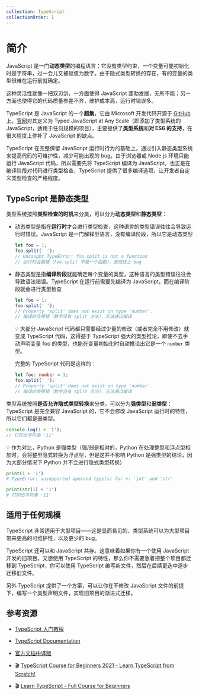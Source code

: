```yaml
---
collection: TypeScript
collectionOrder: 1
---
```




# 简介

JavaScript 是一门**动态类型**的编程语言：它没有类型约束，一个变量可能初始化时是字符串，过一会儿又被赋值为数字。由于隐式类型转换的存在，有的变量的类型很难在运行前就确定。

这种灵活性就像一把双刃剑，一方面使得 JavaScript 蓬勃发展，无所不能；另一方面也使得它的代码质量参差不齐，维护成本高，运行时错误多。

TypeScript 是 JavaScript 的一个**超集**，它由 Microsoft 开发代码开源于 [GitHub](https://github.com/Microsoft/TypeScript) 上。[官网](https://www.typescriptlang.org/)对其定义为 Typed JavaScript at Any Scale（即添加了类型系统的 JavaScript，适用于任何规模的项目），主要提供了**类型系统**和**对 ES6 的支持**，在很大程度上弥补了 JavaScript 的缺点。

TypeScript 在完整保留 JavaScript 运行时行为的基础上，通过引入静态类型系统来提高代码的可维护性，减少可能出现的 bug。由于浏览器或 Node.js 环境只能运行 JavaScript 代码，所以需要先将 TypeScript 编译为 JavaScript。也正是在编译阶段对代码进行类型检查，TypeScript 提供了很多编译选项，让开发者自定义类型检查的严格程度。

## TypeScript 是静态类型

类型系统按照**类型检查的时机**来分类，可以分为**动态类型**和**静态类型**：

* 动态类型是指在**运行时**才会进行类型检查，这种语言的类型错误往往会导致运行时错误。JavaScript 是一门解释型语言，没有编译阶段，所以它是动态类型

  ```js
  let foo = 1;
  foo.split(' ');
  // Uncaught TypeError: foo.split is not a function
  // 运行时会报错（foo.split 不是一个函数），造成线上 bug
  ```

* 静态类型是指**编译阶段**就能确定每个变量的类型，这种语言的类型错误往往会导致语法错误。TypeScript 在运行前需要先编译为 JavaScript，而在编译阶段就会进行类型检查

  ```ts
  let foo = 1;
  foo.split(' ');
  // Property 'split' does not exist on type 'number'.
  // 编译时会报错（数字没有 split 方法），无法通过编译
  ```

  :bulb: 大部分 JavaScript 代码都只需要经过少量的修改（或者完全不用修改）就变成 TypeScript 代码，这得益于 TypeScript 强大的类型推论，即使不去手动声明变量 foo 的类型，也能在变量初始化时自动推论出它是一个 `number` 类型。

  完整的 TypeScript 代码是这样的：

  ```ts
  let foo: number = 1;
  foo.split(' ');
  // Property 'split' does not exist on type 'number'.
  // 编译时会报错（数字没有 split 方法），无法通过编译
  ```

类型系统按照**是否允许隐式类型转换**来分类，可以分为**强类型**和**弱类型**：TypeScript 是完全兼容 JavaScript 的，它不会修改 JavaScript 运行时的特性，所以它们都是弱类型。

```js
console.log(1 + '1');
// 打印出字符串 '11'
```

:bulb: 作为对比，Python 是强类型（强/弱是相对的，Python 在处理整型和浮点型相加时，会将整型隐式转换为浮点型，但是这并不影响 Python 是强类型的结论，因为大部分情况下 Python 并不会进行隐式类型转换）

```python
print(1 + '1')
# TypeError: unsupported operand type(s) for +: 'int' and 'str'

print(str(1) + '1')
# 打印出字符串 '11'
```



## 适用于任何规模

TypeScript 非常适用于大型项目——这是显而易见的，类型系统可以为大型项目带来更高的可维护性，以及更少的 bug。

TypeScript 还可以和 JavaScript 共存。这意味着如果你有一个使用 JavaScript 开发的旧项目，又想使用 TypeScript 的特性，那么你不需要急着把整个项目都迁移到 TypeScript，你可以使用 TypeScript 编写新文件，然后在后续更迭中逐步迁移旧文件。

另外 TypeScript 提供了一个方案，可以让你在不修改 JavaScript 文件的前提下，编写一个类型声明文件，实现旧项目的渐进式迁移。



## 参考资源

* [TypeScript 入门教程](https://ts.xcatliu.com/)

* [TypeScript Documentation](https://www.typescriptlang.org/docs/) 
* [官方文档中译版](https://zhongsp.gitbooks.io/typescript-handbook/content/index.html)
* :clapper: [TypeScript Course for Beginners 2021 - Learn TypeScript from Scratch!](https://youtu.be/BwuLxPH8IDs)
* :clapper: [Learn TypeScript - Full Course for Beginners](https://youtu.be/gp5H0Vw39yw)
